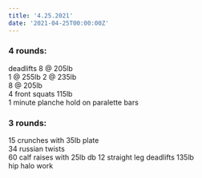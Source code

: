 ```yaml
---
title: '4.25.2021'
date: '2021-04-25T00:00:00Z'
---
```


### 4 rounds:  
deadlifts 
    8 @ 205lb  
    1 @ 255lb 
    2 @ 235lb   
    8 @ 205lb    
4 front squats 115lb  
1 minute planche hold on paralette bars    
  
### 3 rounds:  
15 crunches with 35lb plate      
34 russian twists    
60 calf raises with 25lb db
12 straight leg deadlifts 135lb  
hip halo work                                                     